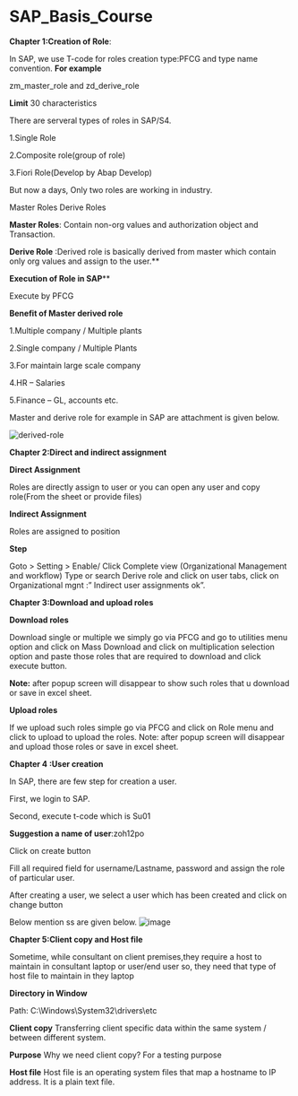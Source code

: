 # SAP_Basis_Course
**Chapter 1:Creation of Role**:

In SAP, we use T-code for roles creation type:PFCG and type name convention.
**For example**

zm_master_role and zd_derive_role

**Limit**
30 characteristics

There are serveral types of roles in SAP/S4.

1.Single Role

2.Composite role(group of role)

3.Fiori Role(Develop by Abap Develop)

But now a days, Only two roles are working in industry.

Master Roles
Derive Roles

**Master Roles**: Contain non-org values and authorization object and Transaction.
        

**Derive Role** :Derived role is basically derived from master which contain only org values and assign to the user.**

**Execution of Role in SAP****

Execute by PFCG

**Benefit of Master derived role**

1.Multiple company / Multiple plants

2.Single company / Multiple Plants

3.For maintain large scale company

4.HR – Salaries

5.Finance – GL, accounts etc.

Master and derive role for example in SAP are attachment is given below.

![derived-role](https://github.com/IBEZ/SAP_Basis_Course/assets/15713295/0703c233-3d0a-4b09-8529-dd439b85bb0d)

**Chapter 2:Direct and indirect assignment**

**Direct Assignment**

Roles are directly assign to user or you can open any user and copy role(From the sheet or provide files)


**Indirect Assignment**

Roles are assigned to position

**Step**

Goto > Setting > Enable/ Click Complete view (Organizational Management and workflow) 
Type or search Derive role and click on user tabs, click on Organizational mgnt :” Indirect user assignments ok”.

**Chapter 3:Download and upload roles**

**Download roles**

Download single or multiple we simply go via PFCG and go to utilities menu option and click on Mass Download and click on multiplication selection option and paste those roles that are required to download and click execute button.

**Note:** after popup screen will disappear to show such roles that u download or save in excel sheet.

**Upload roles**

If we upload such roles simple go via PFCG and click on Role menu and click to upload to upload the roles.
Note: after popup screen will disappear and upload those roles or save in excel sheet.

**Chapter 4 :User creation**

In SAP, there are few step for creation a user.

First, we login to SAP.

Second, execute t-code which is Su01

**Suggestion a name of user**:zoh12po

Click on create button

Fill all required field for username/Lastname, password and assign the role of particular user.

After creating a user, we select a user which has been created and click on change button

Below mention ss are given below.
![image](https://github.com/IBEZ/SAP_Basis_Course/assets/15713295/cb913881-ee34-40aa-9331-b02dccc93784)

**Chapter 5:Client copy and Host file**

Sometime, while consultant on client premises,they require a host to maintain in consultant laptop or user/end user so, they need that type of host file to maintain in they laptop

**Directory in Window**

Path:  C:\Windows\System32\drivers\etc

**Client copy**
Transferring client specific data within the same system / between different system.

**Purpose**
Why we need client copy?
For a testing purpose

**Host file**
Host file is an operating system files that map a hostname to IP address. It is a plain text file.
